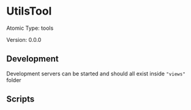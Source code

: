 # UtilsTool

Atomic Type: tools

Version: 0.0.0

## Development

Development servers can be started and should all exist inside `"views"` folder

## Scripts
